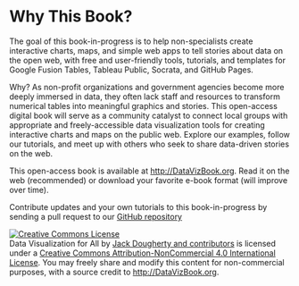 # Why This Book?

The goal of this book-in-progress is to help non-specialists create interactive charts, maps, and simple web apps to tell stories about data on the open web, with free and user-friendly tools, tutorials, and templates for Google Fusion Tables, Tableau Public, Socrata, and GitHub Pages.

Why? As non-profit organizations and government agencies become more deeply immersed in data, they often lack staff and resources to transform numerical tables into meaningful graphics and stories. This open-access digital book will serve as a community catalyst to connect local groups with appropriate and freely-accessible data visualization tools for creating interactive charts and maps on the public web. Explore our examples, follow our tutorials, and meet up with others who seek to share data-driven stories on the web.

This open-access book is available at http://DataVizBook.org. Read it on the web (recommended) or download your favorite e-book format (will improve over time).

Contribute updates and your own tutorials to this book-in-progress by sending a pull request to our [GitHub repository](https://github.com/jackdougherty/datavizbook)

<a rel="license" href="http://creativecommons.org/licenses/by-nc/4.0/"><img alt="Creative Commons License" style="border-width:0" src="https://i.creativecommons.org/l/by-nc/4.0/88x31.png" /></a><br /><span xmlns:dct="http://purl.org/dc/terms/" property="dct:title">Data Visualization for All</span> by <a xmlns:cc="http://creativecommons.org/ns#" href="http://www.datavizbook.org/content/introduction/contact.html" property="cc:attributionName" rel="cc:attributionURL">Jack Dougherty and contributors</a> is licensed under a <a rel="license" href="http://creativecommons.org/licenses/by-nc/4.0/">Creative Commons Attribution-NonCommercial 4.0 International License</a>. You may freely share and modify this content for non-commercial purposes, with a source credit to http://DataVizBook.org.
